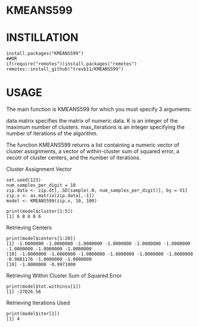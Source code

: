 # KMEANS599

# INSTILLATION

```{r}
install.packages("KMEANS599")
##OR
if(require("remotes"))install.packages("remotes")
remotes::install_github("trevb11/KMEANS599")
```

# USAGE

The main function is KMEANS599 for which you must specify 3 arguments:

data.matrix specifies the matrix of numeric data.
K is an integer of the maximum number of clusters.
max_iterations is an integer specifying the number of iterations of the algorithm. 

The function KMEANS599 returns a list containing a numeric vector of cluster assignments, a vector of within-cluster sum of squared error, a vecotr of cluster centers, and the number of iterations.

Cluster Assignment Vector
```{r}
set.seed(123)
num_samples_per_digit = 10
zip.data <- zip.dt[,.SD[sample(.N, num_samples_per_digit)], by = V1]
zip.x <- as.matrix(zip.data[,-1])
model <- KMEANS599(zip.x, 10, 100)

print(model$cluster[1:5])
[1] 6 8 8 8 6
```
Retrieving Centers

```{r}
print(model$centers[1:20])
[1] -1.0000000 -1.0000000 -1.0000000 -1.0000000 -1.0000000 -1.0000000 -1.0000000 -1.0000000 -1.0000000
[10] -1.0000000 -1.0000000 -1.0000000 -1.0000000 -1.0000000 -1.0000000 -0.9881176 -1.0000000 -1.0000000
[19] -1.0000000 -0.9971000

```
Retrieving Within Cluster Sum of Squared Error

```{r}
print(model$tot.withinss[1])
[1] -27026.56
```

Retrieving Iterations Used

```{r}
print(model$iter[1])
[1] 4
```
